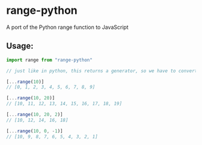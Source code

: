 # range-python

A port of the Python range function to JavaScript

## Usage:

```ts
import range from "range-python"

// just like in python, this returns a generator, so we have to convert it to an array first

[...range(10)]
// [0, 1, 2, 3, 4, 5, 6, 7, 8, 9]

[...range(10, 20)]
// [10, 11, 12, 13, 14, 15, 16, 17, 18, 19]

[...range(10, 20, 2)]
// [10, 12, 14, 16, 18]

[...range(10, 0, -1)]
// [10, 9, 8, 7, 6, 5, 4, 3, 2, 1]
```
